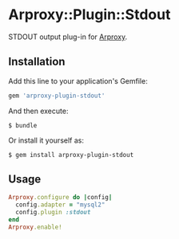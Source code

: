 # Arproxy::Plugin::Stdout

STDOUT output plug-in for [Arproxy](https://github.com/cookpad/arproxy).

## Installation

Add this line to your application's Gemfile:

```ruby
gem 'arproxy-plugin-stdout'
```

And then execute:

    $ bundle

Or install it yourself as:

    $ gem install arproxy-plugin-stdout

## Usage

```ruby
Arproxy.configure do |config|
  config.adapter = "mysql2"
  config.plugin :stdout
end
Arproxy.enable!
```
